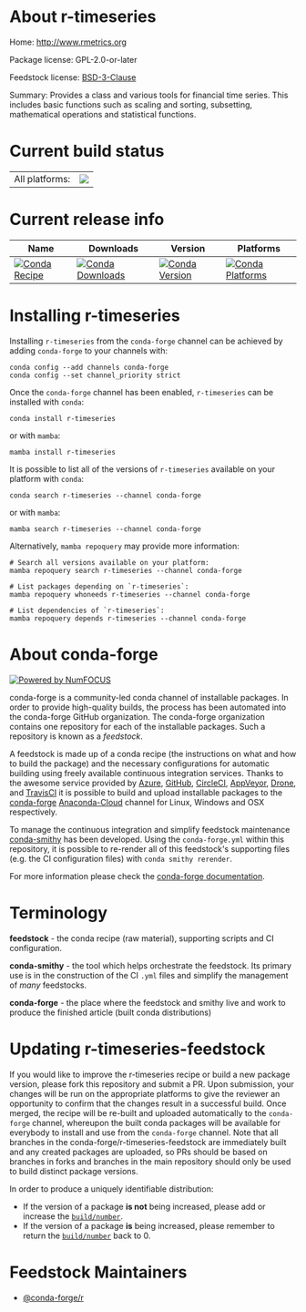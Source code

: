 About r-timeseries
==================

Home: http://www.rmetrics.org

Package license: GPL-2.0-or-later

Feedstock license: [BSD-3-Clause](https://github.com/conda-forge/r-timeseries-feedstock/blob/main/LICENSE.txt)

Summary: Provides a class and various tools for financial time series. This includes basic functions such as scaling and sorting, subsetting, mathematical operations and statistical functions.

Current build status
====================


<table><tr><td>All platforms:</td>
    <td>
      <a href="https://dev.azure.com/conda-forge/feedstock-builds/_build/latest?definitionId=1740&branchName=main">
        <img src="https://dev.azure.com/conda-forge/feedstock-builds/_apis/build/status/r-timeseries-feedstock?branchName=main">
      </a>
    </td>
  </tr>
</table>

Current release info
====================

| Name | Downloads | Version | Platforms |
| --- | --- | --- | --- |
| [![Conda Recipe](https://img.shields.io/badge/recipe-r--timeseries-green.svg)](https://anaconda.org/conda-forge/r-timeseries) | [![Conda Downloads](https://img.shields.io/conda/dn/conda-forge/r-timeseries.svg)](https://anaconda.org/conda-forge/r-timeseries) | [![Conda Version](https://img.shields.io/conda/vn/conda-forge/r-timeseries.svg)](https://anaconda.org/conda-forge/r-timeseries) | [![Conda Platforms](https://img.shields.io/conda/pn/conda-forge/r-timeseries.svg)](https://anaconda.org/conda-forge/r-timeseries) |

Installing r-timeseries
=======================

Installing `r-timeseries` from the `conda-forge` channel can be achieved by adding `conda-forge` to your channels with:

```
conda config --add channels conda-forge
conda config --set channel_priority strict
```

Once the `conda-forge` channel has been enabled, `r-timeseries` can be installed with `conda`:

```
conda install r-timeseries
```

or with `mamba`:

```
mamba install r-timeseries
```

It is possible to list all of the versions of `r-timeseries` available on your platform with `conda`:

```
conda search r-timeseries --channel conda-forge
```

or with `mamba`:

```
mamba search r-timeseries --channel conda-forge
```

Alternatively, `mamba repoquery` may provide more information:

```
# Search all versions available on your platform:
mamba repoquery search r-timeseries --channel conda-forge

# List packages depending on `r-timeseries`:
mamba repoquery whoneeds r-timeseries --channel conda-forge

# List dependencies of `r-timeseries`:
mamba repoquery depends r-timeseries --channel conda-forge
```


About conda-forge
=================

[![Powered by
NumFOCUS](https://img.shields.io/badge/powered%20by-NumFOCUS-orange.svg?style=flat&colorA=E1523D&colorB=007D8A)](https://numfocus.org)

conda-forge is a community-led conda channel of installable packages.
In order to provide high-quality builds, the process has been automated into the
conda-forge GitHub organization. The conda-forge organization contains one repository
for each of the installable packages. Such a repository is known as a *feedstock*.

A feedstock is made up of a conda recipe (the instructions on what and how to build
the package) and the necessary configurations for automatic building using freely
available continuous integration services. Thanks to the awesome service provided by
[Azure](https://azure.microsoft.com/en-us/services/devops/), [GitHub](https://github.com/),
[CircleCI](https://circleci.com/), [AppVeyor](https://www.appveyor.com/),
[Drone](https://cloud.drone.io/welcome), and [TravisCI](https://travis-ci.com/)
it is possible to build and upload installable packages to the
[conda-forge](https://anaconda.org/conda-forge) [Anaconda-Cloud](https://anaconda.org/)
channel for Linux, Windows and OSX respectively.

To manage the continuous integration and simplify feedstock maintenance
[conda-smithy](https://github.com/conda-forge/conda-smithy) has been developed.
Using the ``conda-forge.yml`` within this repository, it is possible to re-render all of
this feedstock's supporting files (e.g. the CI configuration files) with ``conda smithy rerender``.

For more information please check the [conda-forge documentation](https://conda-forge.org/docs/).

Terminology
===========

**feedstock** - the conda recipe (raw material), supporting scripts and CI configuration.

**conda-smithy** - the tool which helps orchestrate the feedstock.
                   Its primary use is in the construction of the CI ``.yml`` files
                   and simplify the management of *many* feedstocks.

**conda-forge** - the place where the feedstock and smithy live and work to
                  produce the finished article (built conda distributions)


Updating r-timeseries-feedstock
===============================

If you would like to improve the r-timeseries recipe or build a new
package version, please fork this repository and submit a PR. Upon submission,
your changes will be run on the appropriate platforms to give the reviewer an
opportunity to confirm that the changes result in a successful build. Once
merged, the recipe will be re-built and uploaded automatically to the
`conda-forge` channel, whereupon the built conda packages will be available for
everybody to install and use from the `conda-forge` channel.
Note that all branches in the conda-forge/r-timeseries-feedstock are
immediately built and any created packages are uploaded, so PRs should be based
on branches in forks and branches in the main repository should only be used to
build distinct package versions.

In order to produce a uniquely identifiable distribution:
 * If the version of a package **is not** being increased, please add or increase
   the [``build/number``](https://docs.conda.io/projects/conda-build/en/latest/resources/define-metadata.html#build-number-and-string).
 * If the version of a package **is** being increased, please remember to return
   the [``build/number``](https://docs.conda.io/projects/conda-build/en/latest/resources/define-metadata.html#build-number-and-string)
   back to 0.

Feedstock Maintainers
=====================

* [@conda-forge/r](https://github.com/conda-forge/r/)

